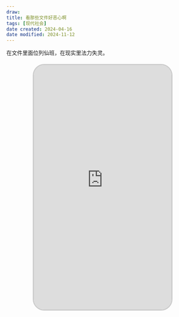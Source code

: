 ```yaml
---
draw:
title: 看那些文件好恶心啊
tags: [现代社会]
date created: 2024-04-16
date modified: 2024-11-12
---
```


在文件里面位列仙班，在现实里法力失灵。

<!-- more -->

<iframe src="https://imagehosting4picgo.oss-cn-beijing.aliyuncs.com/imagehosting/fix-dir%2F9e20f478899dc29eb19741386f9343c8%2FVideo%2F2024%2F04%2F16%2F01-23-44-e459eceae0fd8db0d51e0db908ce721f-507_1713201787-c989da.mp4" allowfullscreen="true" style="border-radius: 30px; overflow: hidden; border: 3px solid #ccc; width: 360px; height: 640px; display: block; margin: 20px auto; aspect-ratio: 9 / 16;" frameborder="0"></iframe>
